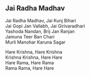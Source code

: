 ## Jai Radha Madhav


Jai Radha Madhav, Jai Kunj Bihari  
Jai Gopi Jan Vallabh, Jai Girivaradhari  
Yashoda Nandan, Brij Jan Ranjan  
Jamuna Teer Ban Chari  
Murli Manohar Karuna Sagar

Hare Krishna, Hare Krishna  
Krishna Krishna, Hare Hare  
Hare Rama, Hare Rama  
Rama Rama, Hare Hare

